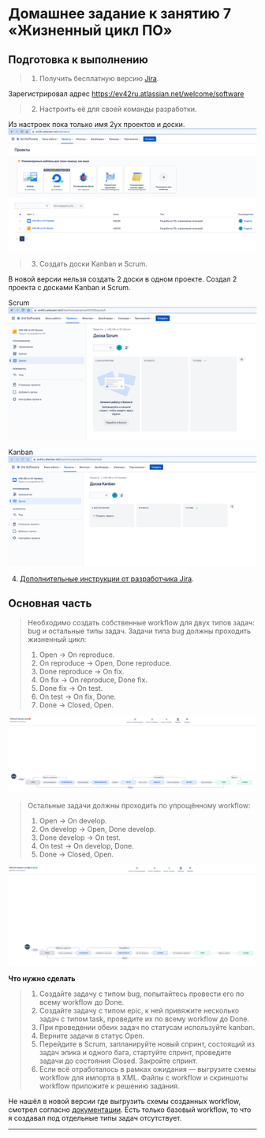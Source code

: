 # Домашнее задание к занятию 7 «Жизненный цикл ПО»

## Подготовка к выполнению

>1. Получить бесплатную версию [Jira](https://www.atlassian.com/ru/software/jira/free).

Зарегистрировал адрес https://ev42ru.atlassian.net/welcome/software

>2. Настроить её для своей команды разработки.

Из настроек пока только имя 2ух проектов и доски.
![jira](./src/01-create-projects.png)

>3. Создать доски Kanban и Scrum.

В новой версии нельзя создать 2 доски в одном проекте.
Создал 2 проекта с досками Kanban и Scrum.

Scrum
![jira](./src/03-scrum.png)

Kanban
![jira](./src/02-kanban.png)

4. [Дополнительные инструкции от разработчика Jira](https://support.atlassian.com/jira-cloud-administration/docs/import-and-export-issue-workflows/).

## Основная часть

>Необходимо создать собственные workflow для двух типов задач: bug и остальные типы задач. Задачи типа bug должны проходить жизненный цикл:
>1. Open -> On reproduce.
>2. On reproduce -> Open, Done reproduce.
>3. Done reproduce -> On fix.
>4. On fix -> On reproduce, Done fix.
>5. Done fix -> On test.
>6. On test -> On fix, Done.
>7. Done -> Closed, Open.

![jira](./src/04-workflow-bug.png)

>Остальные задачи должны проходить по упрощённому workflow:
>1. Open -> On develop.
>2. On develop -> Open, Done develop.
>3. Done develop -> On test.
>4. On test -> On develop, Done.
>5. Done -> Closed, Open.

![jira](./src/05-workflow-all.png)



**Что нужно сделать**

>1. Создайте задачу с типом bug, попытайтесь провести его по всему workflow до Done. 
>2. Создайте задачу с типом epic, к ней привяжите несколько задач с типом task, проведите их по всему workflow до Done. 
>3. При проведении обеих задач по статусам используйте kanban. 
>4. Верните задачи в статус Open.
>5. Перейдите в Scrum, запланируйте новый спринт, состоящий из задач эпика и одного бага, стартуйте спринт, проведите задачи до состояния Closed. Закройте спринт.
>6. Если всё отработалось в рамках ожидания — выгрузите схемы workflow для импорта в XML. Файлы с workflow и скриншоты workflow приложите к решению задания.

Не нашёл в новой версии где выгрузить схемы созданных workflow, смотрел согласно [документации](https://support.atlassian.com/jira-cloud-administration/docs/import-and-export-issue-workflows/). Есть только базовый workflow, то что я создавал под отдельные типы задач отсутствует. 

---